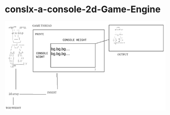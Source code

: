 # conslx-a-console-2d-Game-Engine
![alt text](https://github.com/fmAcvg/conslx-a-console-2d-Game-Engine/blob/master/Unbenannt.png)
